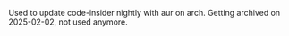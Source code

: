 Used to update code-insider nightly with aur on arch.
Getting archived on 2025-02-02, not used anymore.
